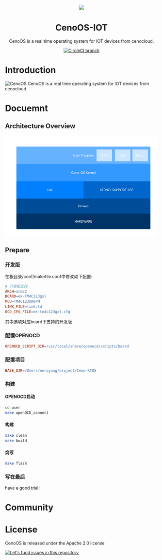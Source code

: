 
<p align="center">
  <a href="http://www.cenocloud.com">
    <img width="200" src="https://raw.githubusercontent.com/CenoOS/CenoOS-IOT/master/docs/docs/img/logo.png">
  </a>
</p>

<h1 align="center">CenoOS-IOT</h1>

<div align="center">
CenoOS is a real time operating system for IOT devices from cenocloud.

[![CircleCI branch](https://img.shields.io/appveyor/ci/CenoOS/CenoOS-IOT.svg?style=for-the-badge)](https://img.shields.io/appveyor/ci/CenoOS/CenoOS-IOT.svg?style=for-the-badge)
</div>

# Introduction
![CenoOS](https://raw.githubusercontent.com/CenoOS/Ceno-RTOS/master/docs/assets/twitter_header_photo_1.png)
CenoOS is a real time operating system for IOT devices from cenocloud.

# Docuemnt

## Architecture Overview
![Architecture](https://raw.githubusercontent.com/CenoOS/Ceno-RTOS/master/docs/assets/arch2.png)
 
## Prepare

### 开发版
在根目录/conf/makefile.conf中修改如下配置:
```makefile
# 开发板支持
ARCH=arm32
BOARD=ek-TM4C123gxl
MCU=TM4C123GH6PM
LINK_FILE=link.ld
OCD_CFG_FILE=ek-tm4c123gxl.cfg
```
其中选项对应board下支持的开发版

### 配置OPENOCD

```makefile
OPENOCD_SCRIPT_DIR=/usr/local/share/openocd/scripts/board
```

### 配置项目

```makefile
BASE_DIR=/Users/neroyang/project/Ceno-RTOS

```

### 构建

#### OPENOCD启动

```bash
cd user
make openOCD_connect
```

#### 构建

```bash
make clean
make build
```

#### 烧写

```bash
make flash
```

### 写在最后
have a good trial!

# Community

# License
CenoOS is released under the Apache 2.0 license


[![Let's fund issues in this repository](https://issuehunt.io/static/embed/issuehunt-button-v1.svg)](https://issuehunt.io/repos/157975898)
